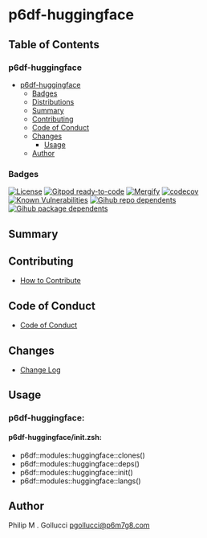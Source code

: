 # p6df-huggingface

## Table of Contents


### p6df-huggingface
- [p6df-huggingface](#p6df-huggingface)
  - [Badges](#badges)
  - [Distributions](#distributions)
  - [Summary](#summary)
  - [Contributing](#contributing)
  - [Code of Conduct](#code-of-conduct)
  - [Changes](#changes)
    - [Usage](#usage)
  - [Author](#author)

### Badges

[![License](https://img.shields.io/badge/License-Apache%202.0-yellowgreen.svg)](https://opensource.org/licenses/Apache-2.0)
[![Gitpod ready-to-code](https://img.shields.io/badge/Gitpod-ready--to--code-blue?logo=gitpod)](https://gitpod.io/#https://github.com/p6m7g8/p6df-huggingface)
[![Mergify](https://img.shields.io/endpoint.svg?url=https://gh.mergify.io/badges/p6m7g8/p6df-huggingface/&style=flat)](https://mergify.io)
[![codecov](https://codecov.io/gh/p6m7g8/p6df-huggingface/branch/master/graph/badge.svg?token=14Yj1fZbew)](https://codecov.io/gh/p6m7g8/p6df-huggingface)
[![Known Vulnerabilities](https://snyk.io/test/github/p6m7g8/p6df-huggingface/badge.svg?targetFile=package.json)](https://snyk.io/test/github/p6m7g8/p6df-huggingface?targetFile=package.json)
[![Gihub repo dependents](https://badgen.net/github/dependents-repo/p6m7g8/p6df-huggingface)](https://github.com/p6m7g8/p6df-huggingface/network/dependents?dependent_type=REPOSITORY)
[![Gihub package dependents](https://badgen.net/github/dependents-pkg/p6m7g8/p6df-huggingface)](https://github.com/p6m7g8/p6df-huggingface/network/dependents?dependent_type=PACKAGE)

## Summary

## Contributing

- [How to Contribute](CONTRIBUTING.md)

## Code of Conduct

- [Code of Conduct](https://github.com/p6m7g8/.github/blob/master/CODE_OF_CONDUCT.md)

## Changes

- [Change Log](CHANGELOG.md)

## Usage

### p6df-huggingface:

#### p6df-huggingface/init.zsh:

- p6df::modules::huggingface::clones()
- p6df::modules::huggingface::deps()
- p6df::modules::huggingface::init()
- p6df::modules::huggingface::langs()



## Author

Philip M . Gollucci <pgollucci@p6m7g8.com>
